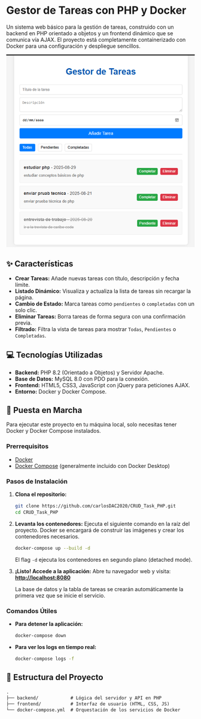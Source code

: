 # Gestor de Tareas con PHP y Docker

Un sistema web básico para la gestión de tareas, construido con un backend en PHP orientado a objetos y un frontend dinámico que se comunica vía AJAX. El proyecto está completamente containerizado con Docker para una configuración y despliegue sencillos.

![Inicio de la aplicación](/doc/image.png)

## ✨ Características

-   **Crear Tareas:** Añade nuevas tareas con título, descripción y fecha límite.
-   **Listado Dinámico:** Visualiza y actualiza la lista de tareas sin recargar la página.
-   **Cambio de Estado:** Marca tareas como `pendientes` o `completadas` con un solo clic.
-   **Eliminar Tareas:** Borra tareas de forma segura con una confirmación previa.
-   **Filtrado:** Filtra la vista de tareas para mostrar `Todas`, `Pendientes` o `Completadas`.

## 💻 Tecnologías Utilizadas

-   **Backend:** PHP 8.2 (Orientado a Objetos) y Servidor Apache.
-   **Base de Datos:** MySQL 8.0 con PDO para la conexión.
-   **Frontend:** HTML5, CSS3, JavaScript con jQuery para peticiones AJAX.
-   **Entorno:** Docker y Docker Compose.

## 🚀 Puesta en Marcha

Para ejecutar este proyecto en tu máquina local, solo necesitas tener Docker y Docker Compose instalados.

### Prerrequisitos

-   [Docker](https://www.docker.com/get-started)
-   [Docker Compose](https://docs.docker.com/compose/install/) (generalmente incluido con Docker Desktop)

### Pasos de Instalación

1.  **Clona el repositorio:**
    ```bash
    git clone https://github.com/carlosDAC2020/CRUD_Task_PHP.git
    cd CRUD_Task_PHP
    ```

2.  **Levanta los contenedores:**
    Ejecuta el siguiente comando en la raíz del proyecto. Docker se encargará de construir las imágenes y crear los contenedores necesarios.
    ```bash
    docker-compose up --build -d
    ```
    El flag `-d` ejecuta los contenedores en segundo plano (detached mode).

3.  **¡Listo! Accede a la aplicación:**
    Abre tu navegador web y visita:
    [**http://localhost:8080**](http://localhost:8080)

    La base de datos y la tabla de tareas se crearán automáticamente la primera vez que se inicie el servicio.

### Comandos Útiles

-   **Para detener la aplicación:**
    ```bash
    docker-compose down
    ```
-   **Para ver los logs en tiempo real:**
    ```bash
    docker-compose logs -f
    ```

## 📁 Estructura del Proyecto

```
.
├── backend/            # Lógica del servidor y API en PHP
├── frontend/           # Interfaz de usuario (HTML, CSS, JS)
└── docker-compose.yml  # Orquestación de los servicios de Docker
```
